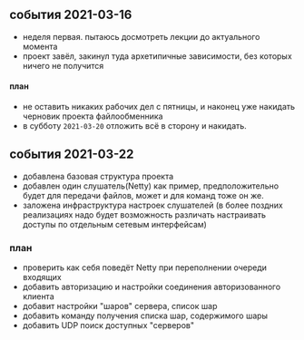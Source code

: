 ## события 2021-03-16
* неделя первая. пытаюсь досмотреть лекции до актуального момента
* проект завёл, закинул туда архетипичные зависимости, без которых ничего не получится

#### план
* не оставить никаких рабочих дел с пятницы, и наконец уже накидать черновик проекта файлообменника
* в субботу `2021-03-20` отложить всё в сторону и накидать. 

## события 2021-03-22
* добавлена базовая структура проекта
* добавлен один слушатель(Netty) как пример, предположительно будет для передачи файлов, может 
  и для команд тоже он же.
* заложена инфраструктура настроек слушателей (в более поздних реализациях надо будет возможность 
  различать настраивать доступы по отдельным сетевым интерфейсам)
  
### план
* проверить как себя поведёт Netty при переполнении очереди входящих
* добавить авторизацию и настройки соединения авторизованного клиента
* добавит настройки "шаров" сервера, список шар
* добавить команду получения списка шар, содержимого шары
* добавить UDP поиск доступных "серверов" 